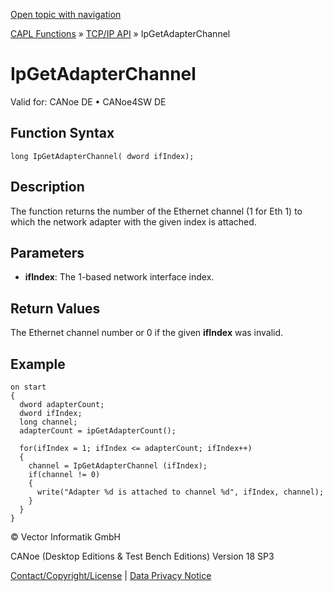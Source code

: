 [Open topic with navigation](../../../../../CANoeDEFamily.htm#Topics/CAPLFunctions/TCPIPAPI/Functions/CAPLfunctionIPGetAdapterChannel.md)

[CAPL Functions](../../CAPLfunctions.md) » [TCP/IP API](../CAPLfunctionsTCPIPOverview.md) » IpGetAdapterChannel

# IpGetAdapterChannel

Valid for:  CANoe DE • CANoe4SW DE

## Function Syntax

```plaintext
long IpGetAdapterChannel( dword ifIndex);
```

## Description

The function returns the number of the Ethernet channel (1 for Eth 1) to which the network adapter with the given index is attached.

## Parameters

- **ifIndex**: The 1-based network interface index.

## Return Values

The Ethernet channel number or 0 if the given **ifIndex** was invalid.

## Example

```plaintext
on start
{
  dword adapterCount;
  dword ifIndex;
  long channel;
  adapterCount = ipGetAdapterCount();

  for(ifIndex = 1; ifIndex <= adapterCount; ifIndex++)
  {
    channel = IpGetAdapterChannel (ifIndex);
    if(channel != 0)
    {
      write("Adapter %d is attached to channel %d", ifIndex, channel);
    }
  }
}
```

© Vector Informatik GmbH

CANoe (Desktop Editions & Test Bench Editions) Version 18 SP3

[Contact/Copyright/License](../../../Shared/ContactCopyrightLicense.md) | [Data Privacy Notice](https://www.vector.com/int/en/company/get-info/privacy-policy/)

